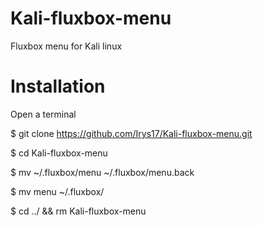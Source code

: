 # Kali-fluxbox-menu
Fluxbox menu for Kali linux

# Installation

Open a terminal

$ git clone https://github.com/Irys17/Kali-fluxbox-menu.git

$ cd Kali-fluxbox-menu

$ mv ~/.fluxbox/menu ~/.fluxbox/menu.back

$ mv menu ~/.fluxbox/

$ cd ../ && rm Kali-fluxbox-menu
